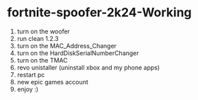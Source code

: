 # fortnite-spoofer-2k24-Working
1. turn on the woofer
2. run clean 1.2.3
3. turn on the MAC_Address_Changer
4. turn on the HardDiskSerialNumberChanger
5. turn on the TMAC
6. revo unistaller (uninstall xbox and my phone apps)
7. restart pc
8. new epic games account
9. enjoy :)
